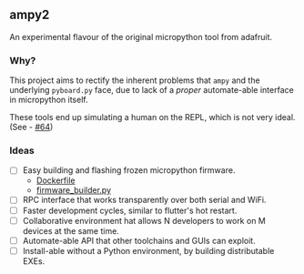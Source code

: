 ## ampy2

An experimental flavour of the original micropython tool from adafruit.

### Why?

This project aims to rectify the inherent problems that `ampy` and the underlying `pyboard.py` face, due to lack of a _proper_ automate-able interface in micropython itself.

These tools end up simulating a human on the REPL, which is not very ideal. (See - [#64](https://github.com/pycampers/ampy/issues/64))

### Ideas

- [ ] Easy building and flashing frozen micropython firmware. 
    - [Dockerfile](https://github.com/micropython/micropython/pull/5003)
	- [firmware_builder.py](https://github.com/pycampers/ampy/blob/ampy2/ampy/firmware_builder.py)
- [ ] RPC interface that works transparently over both serial and WiFi.
- [ ] Faster development cycles, similar to flutter's hot restart.
- [ ] Collaborative environment hat allows N developers to work on M devices at the same time.
- [ ] Automate-able API that other toolchains and GUIs can exploit.
- [ ] Install-able without a Python environment, by building distributable EXEs.
